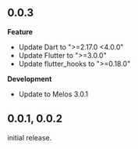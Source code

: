 ## 0.0.3

**Feature**

- Update Dart to ">=2.17.0 <4.0.0"
- Update Flutter to ">=3.0.0"
- Update flutter_hooks to ">=0.18.0"

**Development**

- Update to Melos 3.0.1

## 0.0.1, 0.0.2

initial release.
